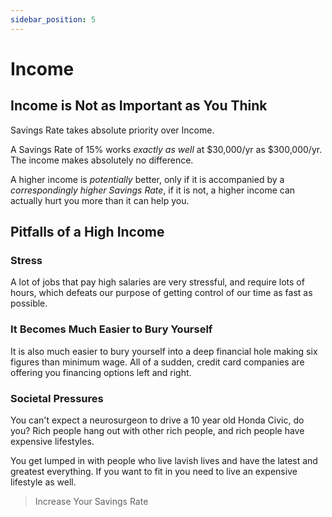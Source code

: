 ```yaml
---
sidebar_position: 5
---
```


# Income

## Income is Not as Important as You Think

Savings Rate takes absolute priority over Income.

A Savings Rate of 15% works *exactly as well* at $30,000/yr as $300,000/yr. The income makes absolutely no difference.

A higher income is *potentially* better, only if it is accompanied by a *correspondingly higher Savings Rate*, if it is not, a higher income can actually hurt you more than it can help you.

## Pitfalls of a High Income

### Stress

A lot of jobs that pay high salaries are very stressful, and require lots of hours, which defeats our purpose of getting control of our time as fast as possible.

### It Becomes Much Easier to Bury Yourself

It is also much easier to bury yourself into a deep financial hole making six figures than minimum wage. All of a sudden, credit card companies are offering you financing options left and right.

### Societal Pressures

You can't expect a neurosurgeon to drive a 10 year old Honda Civic, do you? Rich people hang out with other rich people, and rich people have expensive lifestyles. 

You get lumped in with people who live lavish lives and have the latest and greatest everything. If you want to fit in you need to live an expensive lifestyle as well.

>Increase Your Savings Rate